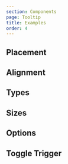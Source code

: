 ```yaml
---
section: Components
page: Tooltip
title: Examples
order: 4
---
```


## Placement

<code-example example="tooltip-placement"></code-example>

## Alignment

<code-example example="tooltip-align"></code-example>

## Types

<code-example example="tooltip-types"></code-example>

## Sizes

<code-example example="tooltip-sizes"></code-example>

## Options

<code-example example="tooltip-options"></code-example>

## Toggle Trigger

<code-example example="tooltip-toggle"></code-example>
